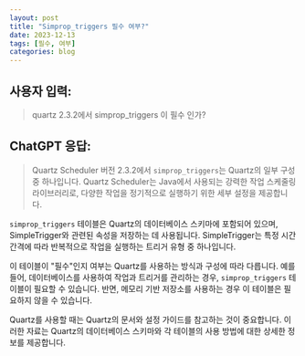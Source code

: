 ```yaml
---
layout: post
title: "Simprop_triggers 필수 여부?"
date: 2023-12-13
tags: [필수, 여부]
categories: blog
---
```


## 사용자 입력:
> quartz 2.3.2에서 simprop_triggers  이 필수 인가?

## ChatGPT 응답:
> Quartz Scheduler 버전 2.3.2에서 `simprop_triggers`는 Quartz의 일부 구성 중 하나입니다. Quartz Scheduler는 Java에서 사용되는 강력한 작업 스케줄링 라이브러리로, 다양한 작업을 정기적으로 실행하기 위한 세부 설정을 제공합니다.

`simprop_triggers` 테이블은 Quartz의 데이터베이스 스키마에 포함되어 있으며, SimpleTrigger와 관련된 속성을 저장하는 데 사용됩니다. SimpleTrigger는 특정 시간 간격에 따라 반복적으로 작업을 실행하는 트리거 유형 중 하나입니다.

이 테이블이 "필수"인지 여부는 Quartz를 사용하는 방식과 구성에 따라 다릅니다. 예를 들어, 데이터베이스를 사용하여 작업과 트리거를 관리하는 경우, `simprop_triggers` 테이블이 필요할 수 있습니다. 반면, 메모리 기반 저장소를 사용하는 경우 이 테이블은 필요하지 않을 수 있습니다.

Quartz를 사용할 때는 Quartz의 문서와 설정 가이드를 참고하는 것이 중요합니다. 이러한 자료는 Quartz의 데이터베이스 스키마와 각 테이블의 사용 방법에 대한 상세한 정보를 제공합니다.

